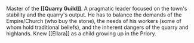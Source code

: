 Master of the **[[Quarry Guild]]**. A pragmatic leader focused on the town's stability and the quarry's output. He has to balance the demands of the Empire/Church (who buy the stone), the needs of his workers (some of whom hold traditional beliefs), and the inherent dangers of the quarry and highlands. Knew [[Ellara]] as a child growing up in the Priory.